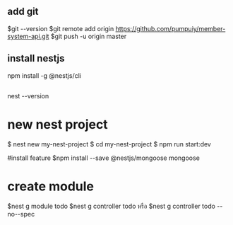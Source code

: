 ## add git
$git --version
$git remote add origin https://github.com/pumpuiy/member-system-api.git
$git push -u origin master

## install nestjs
npm install -g @nestjs/cli

## 
nest --version

# new nest project
$ nest new my-nest-project
$ cd my-nest-project
$ npm run start:dev

#install feature
$npm install --save @nestjs/mongoose mongoose

# create module
$nest g module todo
$nest g controller todo หรือ $nest g controller todo --no--spec